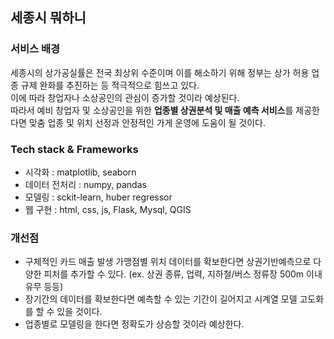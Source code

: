 ## 세종시 뭐하니 

### 서비스 배경
세종시의 상가공실률은 전국 최상위 수준이며 이를 해소하기 위해 정부는 상가 허용 업종 규제 완화를 추진하는 등 적극적으로 힘쓰고 있다. <br>
이에 따라 창업자나 소상공인의 관심이 증가할 것이라 예상된다.  <br>
따라서 예비 창업자 및 소상공인을 위한 **업종별 상권분석 및 매출 예측 서비스**를 제공한다면 맞춤 업종 및 위치 선정과 안정적인 가게 운영에 도움이 될 것이다. 



### Tech stack & Frameworks
- 시각화 : matplotlib, seaborn
- 데이터 전처리 : numpy, pandas
- 모델링 : sckit-learn, huber regressor
- 웹 구현 : html, css, js, Flask, Mysql, QGIS


### 개선점

- 구체적인 카드 매출 발생 가맹점별 위치 데이터를 확보한다면 상권기반예측으로 다양한 피처를 추가할 수 있다. (ex. 상권 종류, 업력, 지하철/버스 정류장 500m 이내 유무 등등)
- 장기간의 데이터를 확보한다면 예측할 수 있는 기간이 길어지고 시계열 모델 고도화를 할 수 있을 것이다. 
- 업종별로 모델링을 한다면 정확도가 상승할 것이라 예상한다. 
